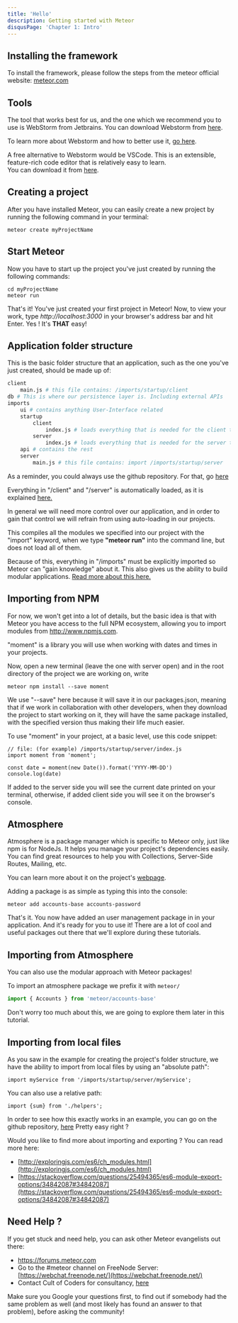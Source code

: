 ```yaml
---
title: 'Hello'
description: Getting started with Meteor
disqusPage: 'Chapter 1: Intro'
---
```


## Installing the framework

To install the framework, please follow the steps from the meteor official website: [meteor.com](https://www.meteor.com/install)

## Tools
The tool that works best for us, and the one which we recommend you to use is WebStorm from Jetbrains.
You can download Webstorm from [here](https://www.jetbrains.com/webstorm/download).

To learn more about Webstorm and how to better use it, [go here](https://www.jetbrains.com/webstorm/documentation/).

A free alternative to Webstorm would be VSCode. This is an extensible, feature-rich code editor that is
relatively easy to learn.  
You can download it from [here](https://code.visualstudio.com/).

## Creating a project

After you have installed Meteor, you can easily create a new project by running the following command in 
your terminal:

```
meteor create myProjectName
```

## Start Meteor

Now you have to start up the project you've just created by running the following commands:

```
cd myProjectName
meteor run
```

That's it! You've just created your first project in Meteor!
Now, to view your work, type *http://localhost:3000* in your browser's address bar and hit Enter.
Yes ! It's **THAT** easy!

## Application folder structure

This is the basic folder structure that an application, such as the one you've just created, should be made up of:



```bash
client
    main.js # this file contains: /imports/startup/client
db # This is where our persistence layer is. Including external APIs
imports
    ui # contains anything User-Interface related
    startup
        client
            index.js # loads everything that is needed for the client to function (ex: routes, css, anything concerning the client)
        server
            index.js # loads everything that is needed for the server to function
    api # contains the rest
    server
        main.js # this file contains: import /imports/startup/server
```
As a reminder, you could always use the github repository. For that, go [here](https://github.com/cult-of-coders/meteor-tuts-tutorial/tree/1-clean-installation)

Everything in "/client" and "/server" is automatically loaded, as it is explained [here.](https://guide.meteor.com/structure.html#load-order)

In general we will need more control over our application, and in order to gain that control
we will refrain from using auto-loading in our projects.

This compiles all the modules we specified into our project with the "import" keyword, when we type **"meteor run"** 
into the command line, but does not load all of them.  

Because of this, everything in "/imports" must be explicitly imported so Meteor can "gain knowledge" about it.
This also gives us the ability to build modular applications.
[Read more about this here.](https://danmartensen.svbtle.com/build-better-apps-with-es6-modules)


## Importing from NPM

For now, we won't get into a lot of details, but the basic idea is that with Meteor you have access to the
 full NPM ecosystem, allowing you to import modules from http://www.npmjs.com.

"moment" is a library you will use when working with dates and times in your projects.

Now, open a new terminal (leave the one with server open) and in the root directory of the project we are working on, write

```
meteor npm install --save moment
```

We use "--save" here because it will save it in our packages.json, meaning that if we work in collaboration with
 other developers, when they download the project to start working on it, they will have the same package 
 installed, with the specified version thus making their life much easier. 

To use "moment" in your project, at a basic level, use this code snippet:

```
// file: (for example) /imports/startup/server/index.js
import moment from 'moment';

const date = moment(new Date()).format('YYYY-MM-DD')
console.log(date)
```

If added to the server side you will see the current date printed on your terminal, otherwise, if added client side you will see it on the browser's console.

## Atmosphere

Atmosphere is a package manager which is specific to Meteor only, just like npm is for NodeJs. 
It helps you manage your project's dependencies easily.
You can find great resources to help you with Collections, Server-Side Routes, Mailing, etc.

You can learn more about it on the project's [webpage](https://atmospherejs.com).

Adding a package is as simple as typing this into the console:
```
meteor add accounts-base accounts-password

```

That's it. You now have added an user management package in in your application. And it's ready for you to use it!
There are a lot of cool and useful packages out there that we'll explore during these tutorials.

## Importing from Atmosphere
You can also use the modular approach with Meteor packages!

To import an atmosphere package we prefix it with `meteor/`

```js
import { Accounts } from 'meteor/accounts-base'

```

Don't worry too much about this, we are going to explore them later in this tutorial.

## Importing from local files

As you saw in the example for creating the project's folder structure, we have the ability to import from 
local files by using an "absolute path":
```
import myService from '/imports/startup/server/myService';
```

You can also use a relative path:
```
import {sum} from './helpers';
```
In order to see how this exactly works in an example, you can go on the github repository, [here](https://github.com/cult-of-coders/meteor-tuts-tutorial)
Pretty easy right ?

Would you like to find more about importing and exporting ? You can read more here:
- [http://exploringjs.com/es6/ch_modules.html](http://exploringjs.com/es6/ch_modules.html)
- [https://stackoverflow.com/questions/25494365/es6-module-export-options/34842087#34842087](https://stackoverflow.com/questions/25494365/es6-module-export-options/34842087#34842087)


## Need Help ?

If you get stuck and need help, you can ask other Meteor evangelists out there:
- https://forums.meteor.com
- Go to the #meteor channel on FreeNode Server: [https://webchat.freenode.net/](https://webchat.freenode.net/)
- Contact Cult of Coders for consultancy, [here](https://www.cultofcoders.com/contact)

Make sure you Google your questions first, to find out if somebody had the same problem as well 
(and most likely has found an answer to that problem), before asking the community!


